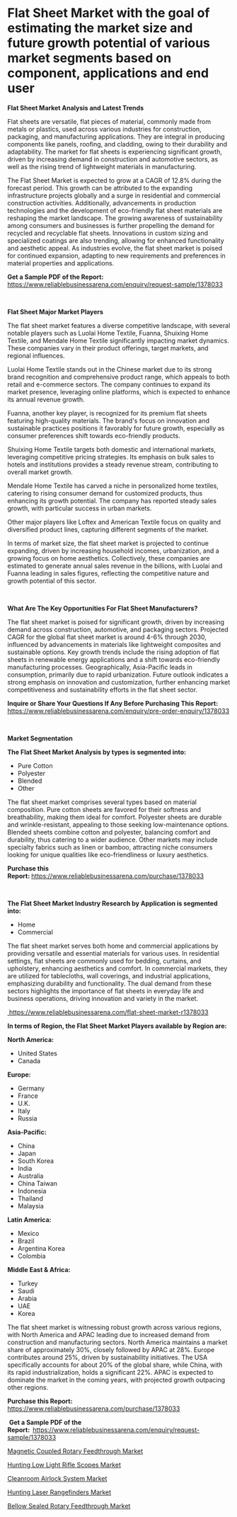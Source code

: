 <p><h1>Flat Sheet Market with the goal of estimating the market size and future growth potential of various market segments based on component, applications and end user</h1></p><p><strong>Flat Sheet Market Analysis and Latest Trends</strong></p>
<p><p>Flat sheets are versatile, flat pieces of material, commonly made from metals or plastics, used across various industries for construction, packaging, and manufacturing applications. They are integral in producing components like panels, roofing, and cladding, owing to their durability and adaptability. The market for flat sheets is experiencing significant growth, driven by increasing demand in construction and automotive sectors, as well as the rising trend of lightweight materials in manufacturing.</p><p>The Flat Sheet Market is expected to grow at a CAGR of 12.8% during the forecast period. This growth can be attributed to the expanding infrastructure projects globally and a surge in residential and commercial construction activities. Additionally, advancements in production technologies and the development of eco-friendly flat sheet materials are reshaping the market landscape. The growing awareness of sustainability among consumers and businesses is further propelling the demand for recycled and recyclable flat sheets. Innovations in custom sizing and specialized coatings are also trending, allowing for enhanced functionality and aesthetic appeal. As industries evolve, the flat sheet market is poised for continued expansion, adapting to new requirements and preferences in material properties and applications.</p></p>
<p><strong>Get a Sample PDF of the Report:&nbsp;</strong> <a href="https://www.reliablebusinessarena.com/enquiry/request-sample/1378033?utm_campaign=2933&utm_medium=2&utm_source=Github&utm_content=ia&utm_term=05042025&utm_id=flat-sheet">https://www.reliablebusinessarena.com/enquiry/request-sample/1378033</a></p>
<p>&nbsp;</p>
<p><strong>Flat Sheet Major Market Players</strong></p>
<p><p>The flat sheet market features a diverse competitive landscape, with several notable players such as Luolai Home Textile, Fuanna, Shuixing Home Textile, and Mendale Home Textile significantly impacting market dynamics. These companies vary in their product offerings, target markets, and regional influences.</p><p>Luolai Home Textile stands out in the Chinese market due to its strong brand recognition and comprehensive product range, which appeals to both retail and e-commerce sectors. The company continues to expand its market presence, leveraging online platforms, which is expected to enhance its annual revenue growth.</p><p>Fuanna, another key player, is recognized for its premium flat sheets featuring high-quality materials. The brand's focus on innovation and sustainable practices positions it favorably for future growth, especially as consumer preferences shift towards eco-friendly products.</p><p>Shuixing Home Textile targets both domestic and international markets, leveraging competitive pricing strategies. Its emphasis on bulk sales to hotels and institutions provides a steady revenue stream, contributing to overall market growth.</p><p>Mendale Home Textile has carved a niche in personalized home textiles, catering to rising consumer demand for customized products, thus enhancing its growth potential. The company has reported steady sales growth, with particular success in urban markets.</p><p>Other major players like Loftex and American Textile focus on quality and diversified product lines, capturing different segments of the market.</p><p>In terms of market size, the flat sheet market is projected to continue expanding, driven by increasing household incomes, urbanization, and a growing focus on home aesthetics. Collectively, these companies are estimated to generate annual sales revenue in the billions, with Luolai and Fuanna leading in sales figures, reflecting the competitive nature and growth potential of this sector.</p></p>
<p>&nbsp;</p>
<p><strong>What Are The Key Opportunities For Flat Sheet Manufacturers?</strong></p>
<p><p>The flat sheet market is poised for significant growth, driven by increasing demand across construction, automotive, and packaging sectors. Projected CAGR for the global flat sheet market is around 4-6% through 2030, influenced by advancements in materials like lightweight composites and sustainable options. Key growth trends include the rising adoption of flat sheets in renewable energy applications and a shift towards eco-friendly manufacturing processes. Geographically, Asia-Pacific leads in consumption, primarily due to rapid urbanization. Future outlook indicates a strong emphasis on innovation and customization, further enhancing market competitiveness and sustainability efforts in the flat sheet sector.</p></p>
<p><strong>Inquire or Share Your Questions If Any Before Purchasing This Report:</strong> <a href="https://www.reliablebusinessarena.com/enquiry/pre-order-enquiry/1378033?utm_campaign=2933&utm_medium=2&utm_source=Github&utm_content=ia&utm_term=05042025&utm_id=flat-sheet">https://www.reliablebusinessarena.com/enquiry/pre-order-enquiry/1378033</a></p>
<p>&nbsp;</p>
<p><strong>Market Segmentation</strong></p>
<p><strong>The Flat Sheet Market Analysis by types is segmented into:</strong></p>
<p><ul><li>Pure Cotton</li><li>Polyester</li><li>Blended</li><li>Other</li></ul></p>
<p><p>The flat sheet market comprises several types based on material composition. Pure cotton sheets are favored for their softness and breathability, making them ideal for comfort. Polyester sheets are durable and wrinkle-resistant, appealing to those seeking low-maintenance options. Blended sheets combine cotton and polyester, balancing comfort and durability, thus catering to a wider audience. Other markets may include specialty fabrics such as linen or bamboo, attracting niche consumers looking for unique qualities like eco-friendliness or luxury aesthetics.</p></p>
<p><strong>Purchase this Report:&nbsp;</strong><a href="https://www.reliablebusinessarena.com/purchase/1378033?utm_campaign=2933&utm_medium=2&utm_source=Github&utm_content=ia&utm_term=05042025&utm_id=flat-sheet">https://www.reliablebusinessarena.com/purchase/1378033</a></p>
<p>&nbsp;</p>
<p><strong>The Flat Sheet Market Industry Research by Application is segmented into:</strong></p>
<p><ul><li>Home</li><li>Commercial</li></ul></p>
<p><p>The flat sheet market serves both home and commercial applications by providing versatile and essential materials for various uses. In residential settings, flat sheets are commonly used for bedding, curtains, and upholstery, enhancing aesthetics and comfort. In commercial markets, they are utilized for tablecloths, wall coverings, and industrial applications, emphasizing durability and functionality. The dual demand from these sectors highlights the importance of flat sheets in everyday life and business operations, driving innovation and variety in the market.</p></p>
<p><a href="https://www.reliablebusinessarena.com/flat-sheet-market-r1378033?utm_campaign=2933&utm_medium=2&utm_source=Github&utm_content=ia&utm_term=05042025&utm_id=flat-sheet">&nbsp;https://www.reliablebusinessarena.com/flat-sheet-market-r1378033</a></p>
<p><strong>In terms of Region, the Flat Sheet Market Players available by Region are:</strong></p>
<p>
    <p> <strong> North America: </strong>
        <ul>
            <li>United States</li>
            <li>Canada</li>
        </ul>
        </p> 
    <p> <strong> Europe: </strong>
        <ul>
            <li>Germany</li>
            <li>France</li>
            <li>U.K.</li>
            <li>Italy</li>
            <li>Russia</li>
        </ul>
        </p> 
    <p> <strong> Asia-Pacific: </strong>
        <ul>
            <li>China</li>
            <li>Japan</li>
            <li>South Korea</li>
            <li>India</li>
            <li>Australia</li>
            <li>China Taiwan</li>
            <li>Indonesia</li>
            <li>Thailand</li>
            <li>Malaysia</li>
        </ul>
        </p> 
    <p> <strong> Latin America: </strong>
        <ul>
            <li>Mexico</li>
            <li>Brazil</li>
            <li>Argentina Korea</li>
            <li>Colombia</li>
        </ul>
        </p> 
    <p> <strong> Middle East & Africa: </strong>
        <ul>
            <li>Turkey</li>
            <li>Saudi</li>
            <li>Arabia</li>
            <li>UAE</li>
            <li>Korea</li>
        </ul>
    </p>
    </p>
<p><p>The flat sheet market is witnessing robust growth across various regions, with North America and APAC leading due to increased demand from construction and manufacturing sectors. North America maintains a market share of approximately 30%, closely followed by APAC at 28%. Europe contributes around 25%, driven by sustainability initiatives. The USA specifically accounts for about 20% of the global share, while China, with its rapid industrialization, holds a significant 22%. APAC is expected to dominate the market in the coming years, with projected growth outpacing other regions.</p></p>
<p><strong>Purchase this Report: </strong><a href="https://www.reliablebusinessarena.com/purchase/1378033?utm_campaign=2933&utm_medium=2&utm_source=Github&utm_content=ia&utm_term=05042025&utm_id=flat-sheet">https://www.reliablebusinessarena.com/purchase/1378033</a></p>
<p>&nbsp;<strong>Get a Sample PDF of the Report:&nbsp;&nbsp;</strong><a href="https://www.reliablebusinessarena.com/enquiry/request-sample/1378033?utm_campaign=2933&utm_medium=2&utm_source=Github&utm_content=ia&utm_term=05042025&utm_id=flat-sheet">https://www.reliablebusinessarena.com/enquiry/request-sample/1378033</a></p>
<p><strong></strong></p>
<p><p><a href="https://www.linkedin.com/pulse/magnetic-coupled-rotary-feedthrough-market-analysis-offering-dbyde?utm_campaign=2933&utm_medium=2&utm_source=Github&utm_content=ia&utm_term=05042025&utm_id=flat-sheet">Magnetic Coupled Rotary Feedthrough Market</a></p><p><a href="https://www.linkedin.com/pulse/forecasting-hunting-low-light-rifle-scopes-market-success-6peef?utm_campaign=2933&utm_medium=2&utm_source=Github&utm_content=ia&utm_term=05042025&utm_id=flat-sheet">Hunting Low Light Rifle Scopes Market</a></p><p><a href="https://www.linkedin.com/pulse/revolutionizing-success-in-depth-review-theglobal-cleanroom-airlock-vgzie?utm_campaign=2933&utm_medium=2&utm_source=Github&utm_content=ia&utm_term=05042025&utm_id=flat-sheet">Cleanroom Airlock System Market</a></p><p><a href="https://www.linkedin.com/pulse/hunting-laser-rangefinders-market-trends-growth-outlook-bynuf?utm_campaign=2933&utm_medium=2&utm_source=Github&utm_content=ia&utm_term=05042025&utm_id=flat-sheet">Hunting Laser Rangefinders Market</a></p><p><a href="https://www.linkedin.com/pulse/bellow-sealed-rotary-feedthrough-market-report-industry-yf6ce?utm_campaign=2933&utm_medium=2&utm_source=Github&utm_content=ia&utm_term=05042025&utm_id=flat-sheet">Bellow Sealed Rotary Feedthrough Market</a></p></p>